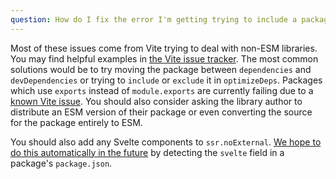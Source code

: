 ```yaml
---
question: How do I fix the error I'm getting trying to include a package?
---
```


Most of these issues come from Vite trying to deal with non-ESM libraries. You may find helpful examples in [the Vite issue tracker](https://github.com/vitejs/vite/issues). The most common solutions would be to try moving the package between `dependencies` and `devDependencies` or trying to `include` or `exclude` it in `optimizeDeps`. Packages which use `exports` instead of `module.exports` are currently failing due to a [known Vite issue](https://github.com/vitejs/vite/issues/2579). You should also consider asking the library author to distribute an ESM version of their package or even converting the source for the package entirely to ESM.

You should also add any Svelte components to `ssr.noExternal`. [We hope to do this automatically in the future](https://github.com/sveltejs/kit/issues/904) by detecting the `svelte` field in a package's `package.json`.

